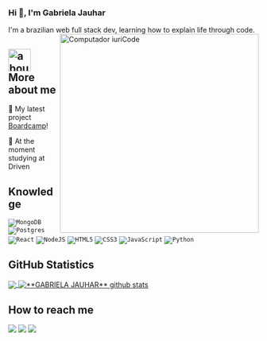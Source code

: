 ### Hi 👋, I'm Gabriela Jauhar

I'm a brazilian web full stack dev, learning how to explain life through code.
<img src="https://raw.githubusercontent.com/MicaelliMedeiros/micaellimedeiros/master/image/computer-illustration.png" min-width="400px" max-width="400px" width="400px" align="right" alt="Computador iuriCode">

## <img width="45" alt="about" src="https://raw.github.com/elizarov/elizarov/master/about.png"> More about me

🔭 My latest project <a href="https://github.com/gbjauhar/Boardcamp">Boardcamp</a>!

💬 At the moment studying at Driven

## **Knowledge**  

<code>![MongoDB](https://img.shields.io/badge/MongoDB-%234ea94b.svg?style=for-the-badge&logo=mongodb&logoColor=white)</code>
<code>![Postgres](https://img.shields.io/badge/postgres-%23316192.svg?style=for-the-badge&logo=postgresql&logoColor=white)</code>
<code>![React](https://img.shields.io/badge/react-%2320232a.svg?style=for-the-badge&logo=react&logoColor=%2361DAFB)</code>
<code>![NodeJS](https://img.shields.io/badge/node.js-6DA55F?style=for-the-badge&logo=node.js&logoColor=white)</code>
<code>![HTML5](https://img.shields.io/badge/html5-%23E34F26.svg?style=for-the-badge&logo=html5&logoColor=white)</code>
<code>![CSS3](https://img.shields.io/badge/css3-%231572B6.svg?style=for-the-badge&logo=css3&logoColor=white)</code>
<code>![JavaScript](https://img.shields.io/badge/javascript-%23323330.svg?style=for-the-badge&logo=javascript&logoColor=%23F7DF1E)</code>
<code>![Python](https://img.shields.io/badge/python-3670A0?style=for-the-badge&logo=python&logoColor=ffdd54)</code>



## **GitHub Statistics**

<a href="https://github.com/gbjauhar">
  <img align="center" src="https://github-readme-stats.vercel.app/api/top-langs/?username=gbjauhar&theme=dracula&hide_langs_below=1" />
</a>

<a href="https://github.com/gbjauhar">
 <img align="center" src="https://github-readme-stats.vercel.app/api?username=gbjauhar&show_icons=true&theme=dracula&line_height=27" alt="**GABRIELA JAUHAR** github stats"/>
</a>


<br>

## **How to reach me**

<p align="left">
  <a href="mailto:gbjauhar@gmail.com" alt="Gmail">
  <img src="https://img.shields.io/badge/-Gmail-FF0000?style=flat-square&labelColor=FF0000&logo=gmail&logoColor=white&link=mailto:gbjauhar@gmail.com" /></a>

  <a href="https://www.linkedin.com/in/gabriela-jauhar-73103b234/" alt="Linkedin">
  <img src="https://img.shields.io/badge/-Linkedin-0e76a8?style=flat-square&logo=Linkedin&logoColor=white&link=https://www.linkedin.com/in/gabriela-jauhar-73103b234" /></a>


  <a href="https://www.instagram.com/gbjhr/" alt="Instagram">
  <img src="https://img.shields.io/badge/-Instagram-DF0174?style=flat-square&labelColor=DF0174&logo=instagram&logoColor=white&link=https://www.instagram.com/gbjhr/"/></a>
</p>  



